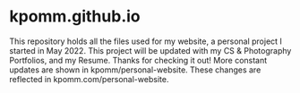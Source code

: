 # kpomm.github.io

This repository holds all the files used for my website, a personal project I started in May 2022. This project will be updated with my CS & Photography Portfolios, and my Resume. Thanks for checking it out! More constant updates are shown in kpomm/personal-website. These changes are reflected in kpomm.com/personal-website.
